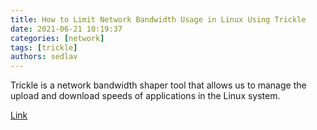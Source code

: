 ```yaml
---
title: How to Limit Network Bandwidth Usage in Linux Using Trickle
date: 2021-06-21 10:19:37
categories: [network]
tags: [trickle]
authors: sedlav
---
```


Trickle is a network bandwidth shaper tool that allows us to manage the upload and download speeds of applications in the Linux system.

[Link](https://www.tecmint.com/limit-linux-network-bandwidth-usage-with-trickle/)
